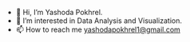- 👋 Hi, I’m Yashoda Pokhrel.
- 👀 I’m interested in Data Analysis and Visualization.
- 📫 How to reach me yashodapokhrel1@gmail.com

<!---
Yashyupr/Yashyupr is a ✨ special ✨ repository because its `README.md` (this file) appears on your GitHub profile.
You can click the Preview link to take a look at your changes.
--->
